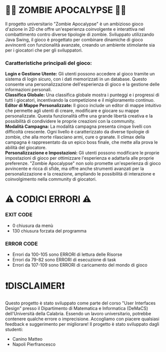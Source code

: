 # 🧟‍♂️ ZOMBIE APOCALYPSE 🧟‍♂️
Il progetto universitario "Zombie Apocalypse" è un ambizioso gioco d'azione in 2D che offre un'esperienza coinvolgente e interattiva nel combattimento contro diverse tipologie di zombie. Sviluppato utilizzando Java Swing, il gioco è progettato per combinare dinamiche di gioco avvincenti con funzionalità avanzate, creando un ambiente stimolante sia per i giocatori che per gli sviluppatori.

<h3>Caratteristiche principali del gioco:</h3>
<strong>Login e Gestione Utente:</strong> Gli utenti possono accedere al gioco tramite un sistema di login sicuro, con i dati memorizzati in un database. Questo consente una personalizzazione dell'esperienza di gioco e la gestione delle informazioni personali.<br>
<strong>Classifica Globale:</strong> Una classifica globale mostra i punteggi e i progressi di tutti i giocatori, incentivando la competizione e il miglioramento continuo.<br>
<strong>Editor di Mappe Personalizzate:</strong> Il gioco include un editor di mappe intuitivo che permette agli utenti di creare, modificare e giocare su mappe personalizzate. Questa funzionalità offre una grande libertà creativa e la possibilità di condividere le proprie creazioni con la community.<br>
<strong>Modalità Campagna:</strong> La modalità campagna presenta cinque livelli con difficoltà crescente. Ogni livello è caratterizzato da diverse tipologie di zombie, che alla morte rilasciano armi, cure o granate. Il climax della campagna è rappresentato da un epico boss finale, che mette alla prova le abilità del giocatore.<br>
<strong>Personalizzazione e Impostazioni:</strong> Gli utenti possono modificare le proprie impostazioni di gioco per ottimizzare l'esperienza e adattarla alle proprie preferenze.
"Zombie Apocalypse" non solo promette un'esperienza di gioco avvincente e ricca di sfide, ma offre anche strumenti avanzati per la personalizzazione e la creazione, ampliando le possibilità di interazione e coinvolgimento nella community di giocatori.

# ⚠️ CODICI ERRORI ⚠️
<h3>EXIT CODE</h3>
<ul>
  <li>0 chiusura da menù</li>
  <li>130 chiusura forzata del programma</li>
</ul>

<h3>ERROR CODE</h3>
<ul>
  <li>Errori da 100-105 sono ERRORI di lettura delle Risorse</li>
  <li>Errori da 79-82 sono ERRORI di esecuzione di task</li>
  <li>Errori da 107-109 sono ERRORI di caricamento del mondo di gioco</li>
</ul>

# ❗️DISCLAIMER❗️
Questo progetto è stato sviluppato come parte del corso "User Interfaces Design" presso il Dipartimento di Matematica e Informatica (DeMaCS) dell'Università della Calabria. Essendo un lavoro universitario, potrebbe contenere qualche errore o imprecisione. Accogliamo con piacere qualsiasi feedback e suggerimento per migliorare! Il progetto è stato sviluppato dagli studenti:
<ul>
  <li>Canino Matteo</li>
  <li>Napoli Pierfrancesco</li>
</ul>
